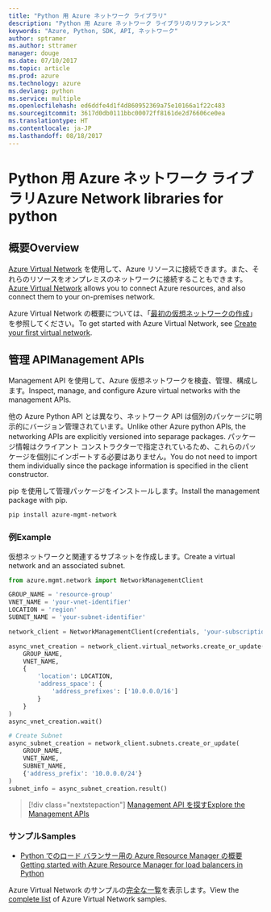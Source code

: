 ```yaml
---
title: "Python 用 Azure ネットワーク ライブラリ"
description: "Python 用 Azure ネットワーク ライブラリのリファレンス"
keywords: "Azure, Python, SDK, API, ネットワーク"
author: sptramer
ms.author: sttramer
manager: douge
ms.date: 07/10/2017
ms.topic: article
ms.prod: azure
ms.technology: azure
ms.devlang: python
ms.service: multiple
ms.openlocfilehash: ed6ddfe4d1f4d860952369a75e10166a1f22c483
ms.sourcegitcommit: 3617d0db0111bbc00072ff8161de2d76606ce0ea
ms.translationtype: HT
ms.contentlocale: ja-JP
ms.lasthandoff: 08/18/2017
---
```

# <a name="azure-network-libraries-for-python"></a><span data-ttu-id="7b892-104">Python 用 Azure ネットワーク ライブラリ</span><span class="sxs-lookup"><span data-stu-id="7b892-104">Azure Network libraries for python</span></span>

## <a name="overview"></a><span data-ttu-id="7b892-105">概要</span><span class="sxs-lookup"><span data-stu-id="7b892-105">Overview</span></span>

<span data-ttu-id="7b892-106">[Azure Virtual Network](/azure/virtual-network/virtual-networks-overview) を使用して、Azure リソースに接続できます。また、それらのリソースをオンプレミスのネットワークに接続することもできます。</span><span class="sxs-lookup"><span data-stu-id="7b892-106">[Azure Virtual Network](/azure/virtual-network/virtual-networks-overview) allows you to connect Azure resources, and also connect them to your on-premises network.</span></span>

<span data-ttu-id="7b892-107">Azure Virtual Network の概要については、「[最初の仮想ネットワークの作成](/azure/virtual-network/virtual-network-get-started-vnet-subnet)」を参照してください。</span><span class="sxs-lookup"><span data-stu-id="7b892-107">To get started with Azure Virtual Network, see [Create your first virtual network](/azure/virtual-network/virtual-network-get-started-vnet-subnet).</span></span>

## <a name="management-apis"></a><span data-ttu-id="7b892-108">管理 API</span><span class="sxs-lookup"><span data-stu-id="7b892-108">Management APIs</span></span>

<span data-ttu-id="7b892-109">Management API を使用して、Azure 仮想ネットワークを検査、管理、構成します。</span><span class="sxs-lookup"><span data-stu-id="7b892-109">Inspect, manage, and configure Azure virtual networks with the management APIs.</span></span>

<span data-ttu-id="7b892-110">他の Azure Python API とは異なり、ネットワーク API は個別のパッケージに明示的にバージョン管理されています。</span><span class="sxs-lookup"><span data-stu-id="7b892-110">Unlike other Azure python APIs, the networking APIs are explicitly versioned into separage packages.</span></span> <span data-ttu-id="7b892-111">パッケージ情報はクライアント コンストラクターで指定されているため、これらのパッケージを個別にインポートする必要はありません。</span><span class="sxs-lookup"><span data-stu-id="7b892-111">You do not need to import them individually since the package information is specified in the client constructor.</span></span>

<span data-ttu-id="7b892-112">pip を使用して管理パッケージをインストールします。</span><span class="sxs-lookup"><span data-stu-id="7b892-112">Install the management package with pip.</span></span>

```bash
pip install azure-mgmt-network
```

### <a name="example"></a><span data-ttu-id="7b892-113">例</span><span class="sxs-lookup"><span data-stu-id="7b892-113">Example</span></span>

<span data-ttu-id="7b892-114">仮想ネットワークと関連するサブネットを作成します。</span><span class="sxs-lookup"><span data-stu-id="7b892-114">Create a virtual network and an associated subnet.</span></span>

```python
from azure.mgmt.network import NetworkManagementClient

GROUP_NAME = 'resource-group'
VNET_NAME = 'your-vnet-identifier'
LOCATION = 'region'
SUBNET_NAME = 'your-subnet-identifier'

network_client = NetworkManagementClient(credentials, 'your-subscription-id')

async_vnet_creation = network_client.virtual_networks.create_or_update(
    GROUP_NAME,
    VNET_NAME,
    {
        'location': LOCATION,
        'address_space': {
            'address_prefixes': ['10.0.0.0/16']
        }
    }
)
async_vnet_creation.wait()

# Create Subnet
async_subnet_creation = network_client.subnets.create_or_update(
    GROUP_NAME,
    VNET_NAME,
    SUBNET_NAME,
    {'address_prefix': '10.0.0.0/24'}
)
subnet_info = async_subnet_creation.result()
```

> [!div class="nextstepaction"]
> [<span data-ttu-id="7b892-115">Management API を探す</span><span class="sxs-lookup"><span data-stu-id="7b892-115">Explore the Management APIs</span></span>](/python/api/overview/azure/network/managementlibrary)

### <a name="samples"></a><span data-ttu-id="7b892-116">サンプル</span><span class="sxs-lookup"><span data-stu-id="7b892-116">Samples</span></span>

* <span data-ttu-id="7b892-117">[Python でのロード バランサー用の Azure Resource Manager の概要][1]</span><span class="sxs-lookup"><span data-stu-id="7b892-117">[Getting started with Azure Resource Manager for load balancers in Python][1]</span></span>

<span data-ttu-id="7b892-118">Azure Virtual Network のサンプルの[完全な一覧](https://azure.microsoft.com/en-us/resources/samples/?platform=python&term=virtual%20network)を表示します。</span><span class="sxs-lookup"><span data-stu-id="7b892-118">View the [complete list](https://azure.microsoft.com/en-us/resources/samples/?platform=python&term=virtual%20network) of Azure Virtual Network samples.</span></span>

[1]: [https://azure.microsoft.com/en-us/resources/samples/network-python-manage-loadbalancer/]
